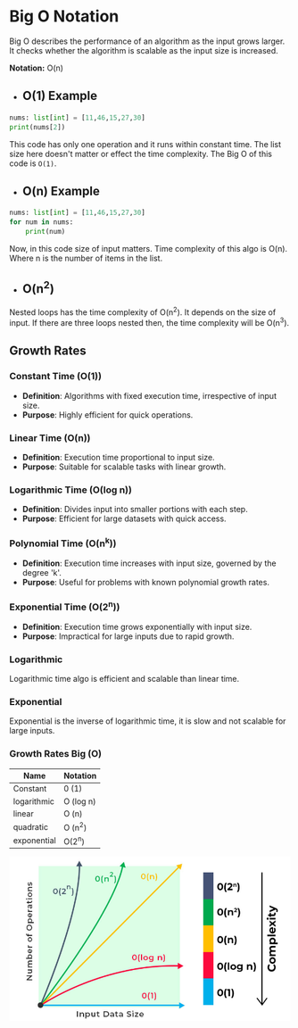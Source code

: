 # Big O Notation

Big O describes the performance of an algorithm as the input grows larger. It checks whether the algorithm is scalable as the input size is increased.

**Notation:** O(n)

- ## O(1) Example

```python
nums: list[int] = [11,46,15,27,30]
print(nums[2])
```

This code has only one operation and it runs within constant time. The list size here doesn't matter or effect the time complexity. The Big O of this code is `O(1)`.

- ## O(n) Example

```python
nums: list[int] = [11,46,15,27,30]
for num in nums:
    print(num)
```

Now, in this code size of input matters. Time complexity of this algo is O(n). Where n is the number of items in the list.

- ## O(n<sup>2</sup>)

Nested loops has the time complexity of O(n<sup>2</sup>). It depends on the size of input. If there are three loops nested then, the time complexity will be O(n<sup>3</sup>).

## Growth Rates

### Constant Time (O(1))

- **Definition**: Algorithms with fixed execution time, irrespective of input size.
- **Purpose**: Highly efficient for quick operations.

### Linear Time (O(n))

- **Definition**: Execution time proportional to input size.
- **Purpose**: Suitable for scalable tasks with linear growth.

### Logarithmic Time (O(log n))

- **Definition**: Divides input into smaller portions with each step.
- **Purpose**: Efficient for large datasets with quick access.

### Polynomial Time (O(n<sup>k</sup>))

- **Definition**: Execution time increases with input size, governed by the degree 'k'.
- **Purpose**: Useful for problems with known polynomial growth rates.

### Exponential Time (O(2<sup>n</sup>))

- **Definition**: Execution time grows exponentially with input size.
- **Purpose**: Impractical for large inputs due to rapid growth.

### Logarithmic

Logarithmic time algo is efficient and scalable than linear time.

### Exponential

Exponential is the inverse of logarithmic time, it is slow and not scalable for large inputs.

### Growth Rates Big (O)

<table>
    <thead>
        <th>Name</th>
        <th>Notation</th>
    </thead>
    <tbody>
        <tr>
            <td>Constant</td>
            <td>0 (1)</td>
        </tr>
        <tr>
            <td>logarithmic</td>
            <td>O (log n)</td>
        </tr>
        <tr>
            <td>linear</td>
            <td>O (n)</td>
        </tr>
         <tr>
            <td>quadratic</td>
            <td>O (n<sup>2</sup>)</td>
        </tr>
         <tr>
            <td>exponential</td>
            <td>O(2<sup>n</sup>)</td>
        </tr>
    </tbody>
</table>

![Growth Rates](growth-rates.jpg)
